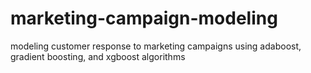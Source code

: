 # marketing-campaign-modeling
modeling customer response to marketing campaigns using adaboost, gradient boosting, and xgboost algorithms
